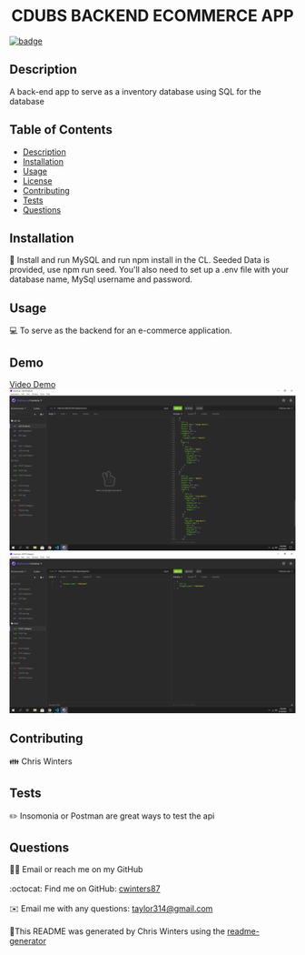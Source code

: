 
  <h1 align="center">CDUBS BACKEND ECOMMERCE APP</h1>
  
[![badge](https://img.shields.io/badge/License-MIT-yellow.svg)](https://opensource.org/licenses/MIT)<br />
## Description
A back-end app to serve as a inventory database using SQL for the database
## Table of Contents
- [Description](#description)
- [Installation](#installation)
- [Usage](#usage)
- [License](#license)
- [Contributing](#contributing)
- [Tests](#tests)
- [Questions](#questions)
## Installation
💾 Install and run MySQL and run npm install in the CL. Seeded Data is provided, use npm run seed. You'll also need to set up a .env file with your database name, MySql username and password.
## Usage
💻 To serve as the backend for an e-commerce application.
## Demo
[Video Demo](https://drive.google.com/file/d/10xbV2_wNqcV5vv47qC1lYpfoCrjA2BYB/view?usp=sharing)
![ecommerce](./img/ecommerce.png)
![ecommerce2](./img/ecommerce2.png)

## Contributing
👪 Chris Winters
## Tests
✏️ Insomonia or Postman are great ways to test the api
## Questions
🙋‍♂️ Email or reach me on my GitHub <br />
<br />
:octocat: Find me on GitHub: [cwinters87](https://github.com/cwinters87)<br />
<br />
✉️ Email me with any questions: taylor314@gmail.com<br /><br />
🌟This README was generated by Chris Winters using the [readme-generator](https://github.com/cwinters87/readme-generator)
